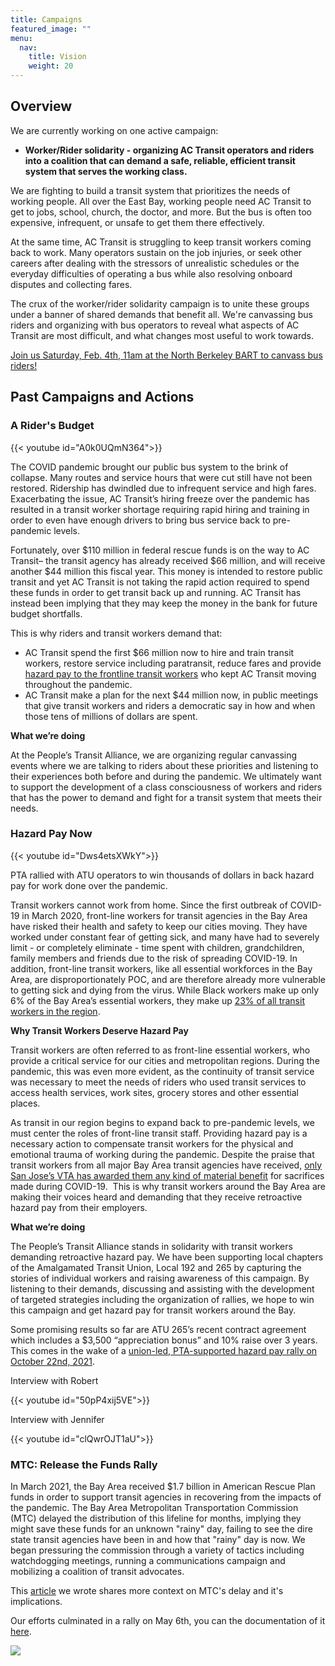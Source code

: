 ```yaml
---
title: Campaigns
featured_image: ""
menu:
  nav:
    title: Vision
    weight: 20
---
```

<!--StartFragment-->

## Overview

We are currently working on one active campaign:

* **Worker/Rider solidarity - organizing AC Transit operators and riders into a coalition that can demand a safe, reliable, efficient transit system that serves the working class.**

We are fighting to build a transit system that prioritizes the needs of working people. All over the East Bay, working people need AC Transit to get to jobs, school, church, the doctor, and more. But the bus is often too expensive,
infrequent, or unsafe to get them there effectively.

At the same time, AC Transit is struggling to keep transit workers coming back to work. Many operators sustain on the job injuries, or seek other careers after dealing with the stressors of unrealistic schedules or the everyday difficulties of operating a bus while also resolving onboard disputes and collecting fares.

The crux of the worker/rider solidarity campaign is to unite these groups under a banner of shared demands that benefit all. We're canvassing bus riders and organizing with bus operators to reveal what aspects of AC Transit are most difficult, and what changes most useful to work towards.

[Join us Saturday, Feb. 4th, 11am at the North Berkeley BART to canvass bus riders!](https://docs.google.com/forms/d/1HZUsUaw5n1QGWk8jkJAMGg07W09hsLRaOjXrFXo2jNM/viewform?ts=63a24dcf)


## Past Campaigns and Actions



### **A Rider's Budget**

{{< youtube id="A0k0UQmN364">}}

The COVID pandemic brought our public bus system to the brink of collapse. Many routes and service hours that were cut still have not been restored. Ridership has dwindled due to infrequent service and high fares. Exacerbating the issue, AC Transit’s hiring freeze over the pandemic has resulted in a transit worker shortage requiring rapid hiring and training in order to even have enough drivers to bring bus service back to pre-pandemic levels. 

Fortunately, over $110 million in federal rescue funds is on the way to AC Transit– the transit agency has already received $66 million, and will receive another $44 million this fiscal year. This money is intended to restore public transit and yet AC Transit is not taking the rapid action required to spend these funds in order to get transit back up and running. AC Transit has instead been implying that they may keep the money in the bank for future budget shortfalls.

This is why riders and transit workers demand that:

* AC Transit spend the first $66 million now to hire and train transit workers, restore service including paratransit, reduce fares and provide [hazard pay to the frontline transit workers](https://eastbaymajority.com/ac-transit-jovanka-beckles-covid-hazard-pay-bus-drivers/) who kept AC Transit moving throughout the pandemic. 
* AC Transit make a plan for the next $44 million now, in public meetings that give transit workers and riders a democratic say in how and when those tens of millions of dollars are spent.

**What we’re doing**

At the People’s Transit Alliance, we are organizing regular canvassing events where we are talking to riders about these priorities and listening to their experiences both before and during the pandemic. We ultimately want to support the development of a class consciousness of workers and riders that has the power to demand and fight for a transit system that meets their needs.

### **Hazard Pay Now**

{{< youtube id="Dws4etsXWkY">}}

P﻿TA rallied with ATU operators to win thousands of dollars in back hazard pay for work done over the pandemic.

Transit workers cannot work from home. Since the first outbreak of COVID-19 in March 2020, front-line workers for transit agencies in the Bay Area have risked their health and safety to keep our cities moving. They have worked under constant fear of getting sick, and many have had to severely limit - or completely eliminate - time spent with children, grandchildren, family members and friends due to the risk of spreading COVID-19. In addition, front-line transit workers, like all essential workforces in the Bay Area, are disproportionately POC, and are therefore already more vulnerable to getting sick and dying from the virus. While Black workers make up only 6% of the Bay Area’s essential workers, they make up [23% of all transit workers in the region](https://sff.org/bay-areas-essential-workers-are-disproportionately-people-of-color-women-and-immigrants-new-study-finds/).  

**Why Transit Workers Deserve Hazard Pay**

Transit workers are often referred to as front-line essential workers, who provide a critical service for our cities and metropolitan regions. During the pandemic, this was even more evident, as the continuity of transit service was necessary to meet the needs of riders who used transit services to access health services, work sites, grocery stores and other essential places.

As transit in our region begins to expand back to pre-pandemic levels, we must center the roles of front-line transit staff. Providing hazard pay is a necessary action to compensate transit workers for the physical and emotional trauma of working during the pandemic. Despite the praise that transit workers from all major Bay Area transit agencies have received, [only San Jose’s VTA has awarded them any kind of material benefit](https://www.mercurynews.com/2022/01/07/after-disastrous-year-vta-employees-to-receive-raises-and-3500-bonus-despite-looming-deficit/) for sacrifices made during COVID-19.  This is why transit workers around the Bay Area are making their voices heard and demanding that they receive retroactive hazard pay from their employers. 

**What we’re doing**

The People’s Transit Alliance stands in solidarity with transit workers demanding retroactive hazard pay. We have been supporting local chapters of the Amalgamated Transit Union, Local 192 and 265 by capturing the stories of individual workers and raising awareness of this campaign. By listening to their demands, discussing and assisting with the development of targeted strategies including the organization of rallies, we hope to win this campaign and get hazard pay for transit workers around the Bay.

Some promising results so far are ATU 265’s recent contract agreement which includes a $3,500 “appreciation bonus” and 10% raise over 3 years. This comes in the wake of a [union-led, PTA-supported hazard pay rally on October 22nd, 2021](https://sanfrancisco.cbslocal.com/video/6134192-transit-workers-protest-in-san-jose-for-hazard-pay/).

Interview with Robert

{{< youtube id="50pP4xij5VE">}}

Interview with Jennifer

{{< youtube id="clQwrOJT1aU">}}

### **MTC: Release the Funds Rally**

In March 2021, the Bay Area received $1.7 billion in American Rescue Plan funds in order to support transit agencies in recovering from the impacts of the pandemic. The Bay Area Metropolitan Transportation Commission (MTC) delayed the distribution of this lifeline for months, implying they might save these funds for an unknown "rainy" day, failing to see the dire state transit agencies have been in and how that "rainy" day is now. We began pressuring the commission through a variety of tactics including watchdogging meetings, running a communications campaign and mobilizing a coalition of transit advocates.

This [](https://eastbaymajority.com/bay-area-transit-stimulus-bailout-arp-mtc-ac-transit/)[article](https://eastbaymajority.com/bay-area-transit-stimulus-bailout-arp-mtc-ac-transit/) we wrote shares more context on MTC's delay and it's implications.

Our efforts culminated in a rally on May 6th, you can the documentation of it [here](https://peoplestransit.org/c/hey-mtc-rally/).

[![](/images/uploads/copy-of-6e1a0459.jpg)](https://peoplestransit.org/c/hey-mtc-rally/)

<!--EndFragment-->
